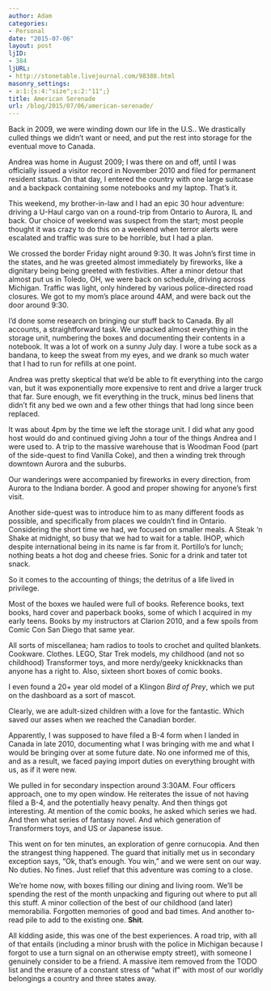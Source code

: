 ```yaml
---
author: Adam
categories:
- Personal
date: "2015-07-06"
layout: post
ljID:
- 384
ljURL:
- http://stonetable.livejournal.com/98388.html
masonry_settings:
- a:1:{s:4:"size";s:2:"11";}
title: American Serenade
url: /blog/2015/07/06/american-serenade/
---
```

Back in 2009, we were winding down our life in the U.S.. We drastically culled things we didn&#8217;t want or need, and put the rest into storage for the eventual move to Canada.

Andrea was home in August 2009; I was there on and off, until I was officially issued a visitor record in November 2010 and filed for permanent resident status. On that day, I entered the country with one large suitcase and a backpack containing some notebooks and my laptop. That&#8217;s it.

This weekend, my brother-in-law and I had an epic 30 hour adventure: driving a U-Haul cargo van on a round-trip from Ontario to Aurora, IL and back. Our choice of weekend was suspect from the start; most people thought it was crazy to do this on a weekend when terror alerts were escalated and traffic was sure to be horrible, but I had a plan.

We crossed the border Friday night around 9:30. It was John&#8217;s first time in the states, and he was greeted almost immediately by fireworks, like a dignitary being being greeted with festivities. After a minor detour that almost put us in Toledo, OH, we were back on schedule, driving across Michigan. Traffic was light, only hindered by various police-directed road closures. We got to my mom&#8217;s place around 4AM, and were back out the door around 9:30.

I&#8217;d done some research on bringing our stuff back to Canada. By all accounts, a straightforward task. We unpacked almost everything in the storage unit, numbering the boxes and documenting their contents in a notebook. It was a lot of work on a sunny July day. I wore a tube sock as a bandana, to keep the sweat from my eyes, and we drank so much water that I had to run for refills at one point.

Andrea was pretty skeptical that we&#8217;d be able to fit everything into the cargo van, but it was exponentially more expensive to rent and drive a larger truck that far. Sure enough, we fit everything in the truck, minus bed linens that didn&#8217;t fit any bed we own and a few other things that had long since been replaced.

It was about 4pm by the time we left the storage unit. I did what any good host would do and continued giving John a tour of the things Andrea and I were used to. A trip to the massive warehouse that is Woodman Food (part of the side-quest to find Vanilla Coke), and then a winding trek through downtown Aurora and the suburbs.

Our wanderings were accompanied by fireworks in every direction, from Aurora to the Indiana border. A good and proper showing for anyone&#8217;s first visit.

Another side-quest was to introduce him to as many different foods as possible, and specifically from places we couldn&#8217;t find in Ontario. Considering the short time we had, we focused on smaller meals. A Steak &#8216;n Shake at midnight, so busy that we had to wait for a table. IHOP, which despite international being in its name is far from it. Portillo&#8217;s for lunch; nothing beats a hot dog and cheese fries. Sonic for a drink and tater tot snack.

So it comes to the accounting of things; the detritus of a life lived in privilege.

Most of the boxes we hauled were full of books. Reference books, text books, hard cover and paperback books, some of which I acquired in my early teens. Books by my instructors at Clarion 2010, and a few spoils from Comic Con San Diego that same year.

All sorts of miscellanea; ham radios to tools to crochet and quilted blankets. Cookware. Clothes. LEGO, Star Trek models, my childhood (and not so childhood) Transformer toys, and more nerdy/geeky knickknacks than anyone has a right to. Also, sixteen short boxes of comic books.

I even found a 20+ year old model of a Klingon _Bird of Prey_, which we put on the dashboard as a sort of mascot.

Clearly, we are adult-sized children with a love for the fantastic. Which saved our asses when we reached the Canadian border.

Apparently, I was supposed to have filed a B-4 form when I landed in Canada in late 2010, documenting what I was bringing with me and what I would be bringing over at some future date. No one informed me of this, and as a result, we faced paying import duties on everything brought with us, as if it were new.

We pulled in for secondary inspection around 3:30AM. Four officers approach, one to my open window. He reiterates the issue of not having filed a B-4, and the potentially heavy penalty. And then things got interesting. At mention of the comic books, he asked which series we had. And then what series of fantasy novel. And which generation of Transformers toys, and US or Japanese issue.

This went on for ten minutes, an exploration of genre cornucopia. And then the strangest thing happened. The guard that initially met us in secondary exception says, &#8220;Ok, that&#8217;s enough. You win,&#8221; and we were sent on our way. No duties. No fines. Just relief that this adventure was coming to a close.

We&#8217;re home now, with boxes filling our dining and living room. We&#8217;ll be spending the rest of the month unpacking and figuring out where to put all this stuff. A minor collection of the best of our childhood (and later) memorabilia. Forgotten memories of good and bad times. And another to-read pile to add to the existing one. **Shit**.

All kidding aside, this was one of the best experiences. A road trip, with all of that entails (including a minor brush with the police in Michigan because I forgot to use a turn signal on an otherwise empty street), with someone I genuinely consider to be a friend. A massive item removed from the TODO list and the erasure of a constant stress of &#8220;what if&#8221; with most of our worldly belongings a country and three states away.
